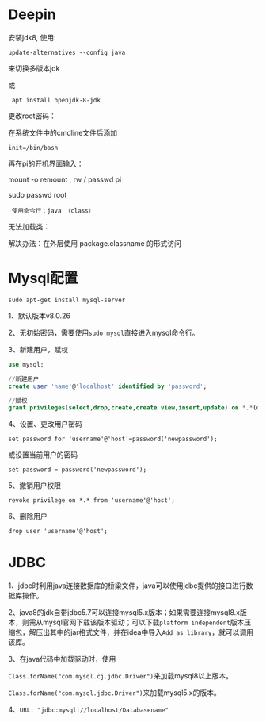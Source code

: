 # Deepin

安装jdk8, 使用:

`update-alternatives --config java`

来切换多版本jdk

或

` apt install openjdk-8-jdk`







更改root密码：

在系统文件中的cmdline文件后添加

`init=/bin/bash`

再在pi的开机界面输入：

mount -o remount , rw / passwd pi

sudo passwd root





` 使用命令行：java （class）`

无法加载类：

解决办法：在外层使用 package.classname 的形式访问

# Mysql配置

`sudo apt-get install mysql-server`

1、默认版本v8.0.26

2、无初始密码，需要使用`sudo mysql`直接进入mysql命令行。

3、新建用户，赋权

```sql
use mysql;

//新建用户
create user 'name'@'localhost' identified by 'password';

//赋权
grant privileges(select,drop,create,create view,insert,update) on *.*(databasename.tablename) to 'username'@'host'; 
```

4、设置、更改用户密码

`set password for 'username'@'host'=password('newpassword');`

或设置当前用户的密码

`set password = password('newpassword');`

5、撤销用户权限

`revoke privilege on *.* from 'username'@'host';`

6、删除用户

`drop user 'username'@'host';`

# JDBC

1、jdbc时利用java连接数据库的桥梁文件，java可以使用jdbc提供的接口进行数据库操作。

2、java8的jdk自带jdbc5.7可以连接mysql5.x版本；如果需要连接mysql8.x版本，则需从mysql官网下载该版本驱动；可以下载`platform independent`版本压缩包，解压出其中的jar格式文件，并在idea中导入`Add as library`，就可以调用该库。

3、在java代码中加载驱动时，使用

`Class.forName("com.mysql.cj.jdbc.Driver")`来加载mysql8以上版本。

`Class.forName("com.mysql.jdbc.Driver")`来加载mysql5.x的版本。

4、`URL: "jdbc:mysql://localhost/Databasename"`


